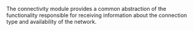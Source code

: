 The connectivity module provides a common abstraction of the functionality responsible for receiving information about the connection type and availability of the network.